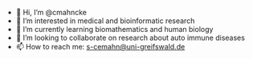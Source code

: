 - 👋 Hi, I’m @cmahncke
- 👀 I’m interested in medical and bioinformatic research
- 🌱 I’m currently learning biomathematics and human biology
- 💞️ I’m looking to collaborate on research about auto immune diseases
- 📫 How to reach me: s-cemahn@uni-greifswald.de

<!---
cmahncke/cmahncke is a ✨ special ✨ repository because its `README.md` (this file) appears on your GitHub profile.
You can click the Preview link to take a look at your changes.
--->
